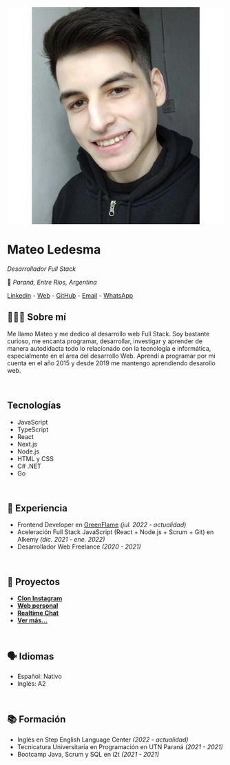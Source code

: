 <div class="cv-header">
<img src="https://raw.githubusercontent.com/mateo-14/personal-web-data/main/about/profile.jpg" alt="Profile" class="cv-profile-img"></img>

<div>

# Mateo Ledesma

_Desarrollador Full Stack_

📍 _Paraná, Entre Ríos, Argentina_

[Linkedin](https://www.linkedin.com/in/mateo-ledesma 'https://www.linkedin.com/in/mateo-ledesma') _-_ [Web](https://mateoledesma.vercel.app 'https://mateoledesma.vercel.app/') _-_ [GitHub](https://github.com/mateo-14 'https://github.com/mateo-14') _-_ [Email](mailto:mateo.14.ledesma@gmail.com 'mateo.14.ledesma@gmail.com') _-_ [WhatsApp](https://wa.me/5493435047916 '+54 9 343 5047916')

</div>

</div>

## 🧑🏻‍💻 Sobre mí

Me llamo Mateo y me dedico al desarrollo web Full Stack. Soy bastante curioso, me encanta programar, desarrollar, investigar y aprender de manera autodidacta todo lo relacionado con la tecnología e informática, especialmente en el área del desarrollo Web. Aprendí a programar por mi cuenta en el año 2015 y desde 2019 me mantengo aprendiendo desarollo web.

<br/>

##  Tecnologías

- JavaScript
- TypeScript
- React
- Next.js
- Node.js
- HTML y CSS
- C# .NET
- Go

<br/>

## 💼 Experiencia
- Frontend Developer en [GreenFlame](https://www.linkedin.com/company/green-flame-creative-studio 'https://www.linkedin.com/company/green-flame-creative-studio') _(jul. 2022 - actualidad)_
- Aceleración Full Stack JavaScript (React + Node.js + Scrum + Git) en Alkemy _(dic. 2021 - ene. 2022)_
- Desarrollador Web Freelance _(2020 - 2021)_

<br/>

## 📂 Proyectos

- **[Clon Instagram](https://instagramclon.netlify.app/)**
- **[Web personal](https://mateoledesma.vercel.app/)**
- **[Realtime Chat](https://mateo-14.github.io/react-node-chat-frontend/)**
- **[Ver más...](https://mateoledesma.vercel.app/projects)**

<br/>

## 🗣️ Idiomas

- Español: Nativo
- Inglés: A2

<br/>

## 📚 Formación

- Inglés en Step English Language Center _(2022 - actualidad)_
- Tecnicatura Universitaria en Programación en UTN Paraná _(2021 - 2021)_
- Bootcamp Java, Scrum y SQL en i2t _(2021 - 2021)_
